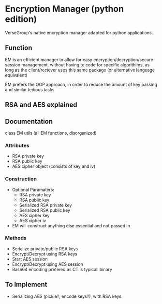 # Encryption Manager (python edition)
VerseGroup's native encryption manager adapted for python applications.

## Function
EM is an efficient manager to allow for easy encryption/decryption/secure session management, without having to code for specific algorithims, as
long as the client/reciever uses this same package (or alternative language equivalent)

EM prefers the OOP approach, in order to reduce the amount of key passing and similar tedious tasks

## RSA and AES explained

## Documentation
class EM
utils (all EM functions, disorganized)

### Attributes
- RSA private key
- RSA public key
- AES cipher object (consists of key and iv)

### Construction
- Optional Paramaters:
    - RSA private key
    - RSA public key
    - Serialized RSA private key
    - Serialized RSA public key
    - AES cipher key
    - AES cipher iv
- EM will construct anything else essential and not passed in

### Methods
- Serialize private/public RSA keys
- Encrypt/Decrypt using RSA keys
- Start AES session
- Encrypt/Decrypt using AES session
- Base64 encoding prefered as CT is typicall binary

## To Implement
- Serializing AES (pickle?, encode keys?), with RSA keys





